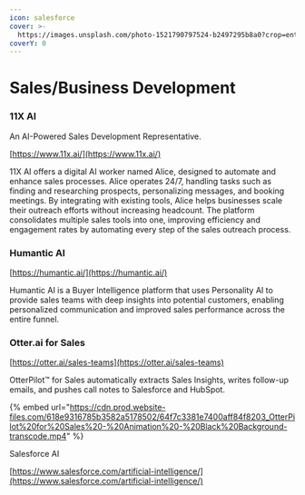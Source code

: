 ```yaml
---
icon: salesforce
cover: >-
  https://images.unsplash.com/photo-1521790797524-b2497295b8a0?crop=entropy&cs=srgb&fm=jpg&ixid=M3wxOTcwMjR8MHwxfHNlYXJjaHwyfHxidXllcnxlbnwwfHx8fDE3MjQ5Njc5MDB8MA&ixlib=rb-4.0.3&q=85
coverY: 0
---
```


# Sales/Business Development

### 11X AI

An AI-Powered Sales Development Representative.

[https://www.11x.ai/](https://www.11x.ai/)

11X AI offers a digital AI worker named Alice, designed to automate and enhance sales processes. Alice operates 24/7, handling tasks such as finding and researching prospects, personalizing messages, and booking meetings. By integrating with existing tools, Alice helps businesses scale their outreach efforts without increasing headcount. The platform consolidates multiple sales tools into one, improving efficiency and engagement rates by automating every step of the sales outreach process.



### Humantic AI

[https://humantic.ai/](https://humantic.ai/)

Humantic AI is a Buyer Intelligence platform that uses Personality AI to provide sales teams with deep insights into potential customers, enabling personalized communication and improved sales performance across the entire funnel.



### Otter.ai for Sales

[https://otter.ai/sales-teams](https://otter.ai/sales-teams)

OtterPilot™ for Sales automatically extracts Sales Insights, writes follow-up emails, and pushes call notes to Salesforce and HubSpot.

{% embed url="https://cdn.prod.website-files.com/618e9316785b3582a5178502/64f7c3381e7400aff84f8203_OtterPilot%20for%20Sales%20-%20Animation%20-%20Black%20Background-transcode.mp4" %}



Salesforce AI

[https://www.salesforce.com/artificial-intelligence/](https://www.salesforce.com/artificial-intelligence/)

